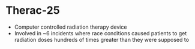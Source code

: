 # Therac-25
- Computer controlled radiation therapy device
- Involved in ~6 incidents where race conditions caused patients to get radiation doses hundreds of times greater than they were supposed to